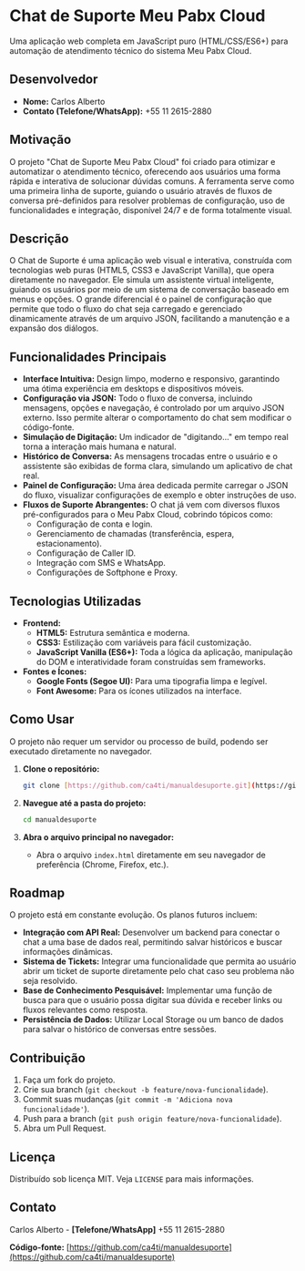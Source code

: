 # Chat de Suporte Meu Pabx Cloud

Uma aplicação web completa em JavaScript puro (HTML/CSS/ES6+) para automação de atendimento técnico do sistema Meu Pabx Cloud.

## Desenvolvedor

* **Nome:** Carlos Alberto
* **Contato (Telefone/WhatsApp):** +55 11 2615-2880

## Motivação

O projeto "Chat de Suporte Meu Pabx Cloud" foi criado para otimizar e automatizar o atendimento técnico, oferecendo aos usuários uma forma rápida e interativa de solucionar dúvidas comuns. A ferramenta serve como uma primeira linha de suporte, guiando o usuário através de fluxos de conversa pré-definidos para resolver problemas de configuração, uso de funcionalidades e integração, disponível 24/7 e de forma totalmente visual.

## Descrição

O Chat de Suporte é uma aplicação web visual e interativa, construída com tecnologias web puras (HTML5, CSS3 e JavaScript Vanilla), que opera diretamente no navegador. Ele simula um assistente virtual inteligente, guiando os usuários por meio de um sistema de conversação baseado em menus e opções. O grande diferencial é o painel de configuração que permite que todo o fluxo do chat seja carregado e gerenciado dinamicamente através de um arquivo JSON, facilitando a manutenção e a expansão dos diálogos.

## Funcionalidades Principais

* **Interface Intuitiva:** Design limpo, moderno e responsivo, garantindo uma ótima experiência em desktops e dispositivos móveis.
* **Configuração via JSON:** Todo o fluxo de conversa, incluindo mensagens, opções e navegação, é controlado por um arquivo JSON externo. Isso permite alterar o comportamento do chat sem modificar o código-fonte.
* **Simulação de Digitação:** Um indicador de "digitando..." em tempo real torna a interação mais humana e natural.
* **Histórico de Conversa:** As mensagens trocadas entre o usuário e o assistente são exibidas de forma clara, simulando um aplicativo de chat real.
* **Painel de Configuração:** Uma área dedicada permite carregar o JSON do fluxo, visualizar configurações de exemplo e obter instruções de uso.
* **Fluxos de Suporte Abrangentes:** O chat já vem com diversos fluxos pré-configurados para o Meu Pabx Cloud, cobrindo tópicos como:
    * Configuração de conta e login.
    * Gerenciamento de chamadas (transferência, espera, estacionamento).
    * Configuração de Caller ID.
    * Integração com SMS e WhatsApp.
    * Configurações de Softphone e Proxy.

## Tecnologias Utilizadas

* **Frontend:**
    * **HTML5:** Estrutura semântica e moderna.
    * **CSS3:** Estilização com variáveis para fácil customização.
    * **JavaScript Vanilla (ES6+):** Toda a lógica da aplicação, manipulação do DOM e interatividade foram construídas sem frameworks.
* **Fontes e Ícones:**
    * **Google Fonts (Segoe UI):** Para uma tipografia limpa e legível.
    * **Font Awesome:** Para os ícones utilizados na interface.

## Como Usar

O projeto não requer um servidor ou processo de build, podendo ser executado diretamente no navegador.

1.  **Clone o repositório:**
    ```bash
    git clone [https://github.com/ca4ti/manualdesuporte.git](https://github.com/ca4ti/manualdesuporte.git)
    ```

2.  **Navegue até a pasta do projeto:**
    ```bash
    cd manualdesuporte
    ```

3.  **Abra o arquivo principal no navegador:**
    * Abra o arquivo `index.html` diretamente em seu navegador de preferência (Chrome, Firefox, etc.).

## Roadmap

O projeto está em constante evolução. Os planos futuros incluem:

* **Integração com API Real:** Desenvolver um backend para conectar o chat a uma base de dados real, permitindo salvar históricos e buscar informações dinâmicas.
* **Sistema de Tickets:** Integrar uma funcionalidade que permita ao usuário abrir um ticket de suporte diretamente pelo chat caso seu problema não seja resolvido.
* **Base de Conhecimento Pesquisável:** Implementar uma função de busca para que o usuário possa digitar sua dúvida e receber links ou fluxos relevantes como resposta.
* **Persistência de Dados:** Utilizar Local Storage ou um banco de dados para salvar o histórico de conversas entre sessões.

## Contribuição

1.  Faça um fork do projeto.
2.  Crie sua branch (`git checkout -b feature/nova-funcionalidade`).
3.  Commit suas mudanças (`git commit -m 'Adiciona nova funcionalidade'`).
4.  Push para a branch (`git push origin feature/nova-funcionalidade`).
5.  Abra um Pull Request.

## Licença

Distribuído sob licença MIT. Veja `LICENSE` para mais informações.

## Contato

Carlos Alberto - **[Telefone/WhatsApp]** +55 11 2615-2880

**Código-fonte:** [https://github.com/ca4ti/manualdesuporte](https://github.com/ca4ti/manualdesuporte)
